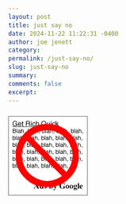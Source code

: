 ```yaml
---
layout: post
title: just say no
date: 2024-11-22 11:22:31 -0400
author: joe jenett
category: 
permalink: /just-say-no/
slug: just-say-no
summary: 
comments: false
excerpt: 
---
```


<p style="padding-top:.7em;">
	<img src="/images/justsayno.png" alt="">
</p>

<a style="display:none;" href="https://brid.gy/publish/mastodon"><small>(cross-posted to mastodon)</small></a>